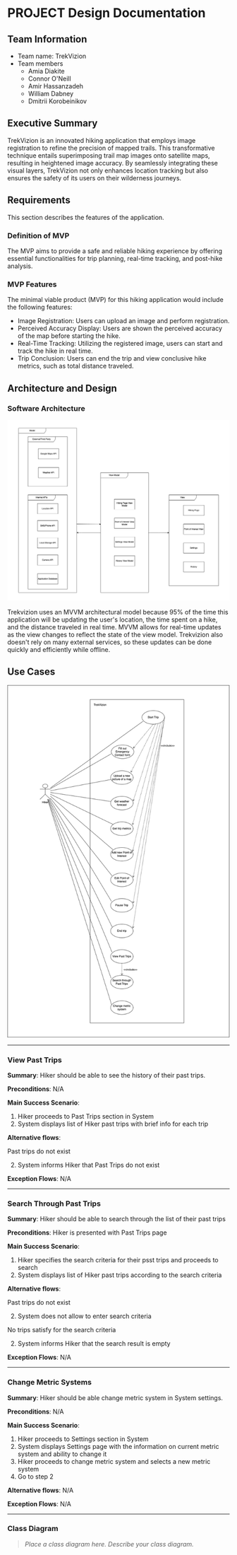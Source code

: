 
# PROJECT Design Documentation

<!-- > _The following template provides the headings for your Design
> Documentation.  As you edit each section make sure you remove these
> commentary 'blockquotes'; the lines that start with a > character
> and appear in the generated PDF in italics._ -->

## Team Information
* Team name: TrekVizion
* Team members
  * Amia Diakite
  * Connor O'Neill
  * Amir Hassanzadeh
  * William Dabney
  * Dmitrii Korobeinikov

## Executive Summary

TrekVizion is an innovated hiking application that employs image registration to refine the precision of mapped trails. This transformative technique entails superimposing trail map images onto satellite maps, resulting in heightened image accuracy. By seamlessly integrating these visual layers, TrekVizion not only enhances location tracking but also ensures the safety of its users on their wilderness journeys.

## Requirements

This section describes the features of the application.

### Definition of MVP
The MVP aims to provide a safe and reliable hiking experience by offering essential functionalities for trip planning, real-time tracking, and post-hike analysis.

### MVP Features
The minimal viable product (MVP) for this hiking application would include the following features:
* Image Registration: Users can upload an image and perform registration.
* Perceived Accuracy Display: Users are shown the perceived accuracy of the map before starting the hike.
* Real-Time Tracking: Utilizing the registered image, users can start and track the hike in real time.
* Trip Conclusion: Users can end the trip and view conclusive hike metrics, such as total distance traveled.


## Architecture and Design

### Software Architecture
![MVVM Architecture](/TrekVizion%20Architecture%20MVVM.png)

Trekvizion uses an MVVM architectural model because 95% of the time this application will be updating the user's location, the time spent on a hike, and the distance traveled in real time. MVVM allows for real-time updates as the view changes to reflect the state of the view model. Trekvizion also doesn't rely on many external services, so these updates can be done quickly and efficiently while offline.


## Use Cases
![Use Case Diagram](/TrekVizion%20Use%20Case%20Diagram.png)


---
### View Past Trips

__Summary__: Hiker should be able to see the history of their past trips. 

__Preconditions__: N/A

__Main Success Scenario__: 

1. Hiker proceeds to Past Trips section in System
2. System displays list of Hiker past trips with brief info for each trip

__Alternative flows__:

Past trips do not exist

2. System informs Hiker that Past Trips do not exist

__Exception Flows__: N/A

___

### Search Through Past Trips

__Summary__: Hiker should be able to search through the list of their past trips

__Preconditions__: Hiker is presented with Past Trips page

__Main Success Scenario__:

1. Hiker specifies the search criteria for their psst trips and proceeds to search
2. System displays list of Hiker past trips according to the search criteria

__Alternative flows__:

Past trips do not exist

2. System does not allow to enter search criteria

No trips satisfy for the search criteria

2. System informs Hiker that the search result is empty

__Exception Flows__: N/A

___

### Change Metric Systems

__Summary__: Hiker should be able change metric system in System settings.

__Preconditions__: N/A

__Main Success Scenario__:

1. Hiker proceeds to Settings section in System
2. System displays Settings page with the information on current metric system and ability to change it
3. Hiker proceeds to change metric system and selects a new metric system
4. Go to step 2

__Alternative flows__: N/A

__Exception Flows__: N/A

___

### Class Diagram
> _Place a class diagram here._
> _Describe your class diagram._
